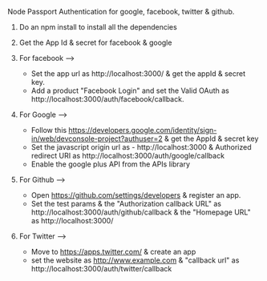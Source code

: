 Node Passport Authentication for google, facebook, twitter & github.

1) Do an npm install to install all the dependencies

2) Get the App Id & secret for facebook & google

3) For facebook -->
	- Set the app url as http://localhost:3000/ & get the appId & secret key.
	- Add a product "Facebook Login" and set the Valid OAuth as http://localhost:3000/auth/facebook/callback.

4) For Google -->
	- Follow this https://developers.google.com/identity/sign-in/web/devconsole-project?authuser=2 & get the AppId & secret key
	- Set the javascript origin url as - http://localhost:3000 & Authorized redirect URI as http://localhost:3000/auth/google/callback
	- Enable the google plus API from the APIs library

5) For Github -->
	- Open https://github.com/settings/developers & register an app.
	- Set the test params & the "Authorization callback URL" as http://localhost:3000/auth/github/callback & the "Homepage URL" as http://localhost:3000/

6) For Twitter -->
	- Move to https://apps.twitter.com/ & create an app
	- set the website as http://www.example.com & "callback url" as http://localhost:3000/auth/twitter/callback 